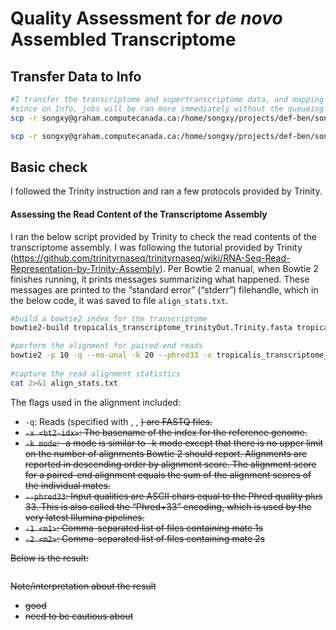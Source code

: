 # Quality Assessment for *de novo* Assembled Transcriptome 
## Transfer Data to Info
```bash
#I transfer the transcriptome and supertranscriptome data, and mapping result back to Info for down stream analysis
#since on Info, jobs will be ran more immediately without the queueing system, which Graham use and sometime jobs just queueing for a day or more.
scp -r songxy@graham.computecanada.ca:/home/songxy/projects/def-ben/songxy/tropicalis_gonad_transcriptome/data/tropicalis_gonad_supertranscriptome_dec2018/ /home/xue/tropicalis_gonad_transcriptome_Dec2018/data/tropicali_gonad_transcriptome_trinityOut

scp -r songxy@graham.computecanada.ca:/home/songxy/projects/def-ben/songxy/tropicalis_gonad_transcriptome/data/tropicalis_transcriptome_build_dec2018 /home/xue/tropicalis_gonad_transcriptome_Dec2018/data/tropicali_gonad_transcriptome_trinityOut
```
## Basic check 
I followed the Trinity instruction and ran a few protocols provided by Trinity. 

#### Assessing the Read Content of the Transcriptome Assembly
I ran the below script provided by Trinity to check the read contents of the transcriptome assembly. I was following the tutorial provided by Trinity (https://github.com/trinityrnaseq/trinityrnaseq/wiki/RNA-Seq-Read-Representation-by-Trinity-Assembly). Per Bowtie 2 manual, when Bowtie 2 finishes running, it prints messages summarizing what happened. These messages are printed to the “standard error” (“stderr”) filehandle, which in the below code, it was saved to file `align_stats.txt`.
```bash
#build a bowtie2 index for the transcriptome
bowtie2-build tropicalis_transcriptome_trinityOut.Trinity.fasta tropicalis_transcriptome_trinityOut.Trinity.fasta

#perform the alignment for paired-end reads 
bowtie2 -p 10 -q --no-unal -k 20 --phred33 -x tropicalis_transcriptome_trinityOut.Trinity.fasta -1 /home/xue/tropicalis_gonad_transcriptome_Dec2018/data/trim/XT_R1.fastq.gz -2 /home/xue/tropicalis_gonad_transcriptome_Dec2018/data/trim/XT_R2.fastq.gz 2 > /home/xue/tropicalis_gonad_transcriptome_Dec2018/analysis/denovo_transcriptome_quality_check/read_contents_check/align_stats.txt| samtools view -@10 -Sb -o /home/xue/tropicalis_gonad_transcriptome_Dec2018/analysis/denovo_transcriptome_quality_check/read_contents_check/bowtie2.bam 
     
#capture the read alignment statistics
cat 2>&1 align_stats.txt
```
The flags used in the alignment included:
	
- `-q`: Reads (specified with <m1>, <m2>, <s>) are FASTQ files.
- `-x <bt2-idx>`: The basename of the index for the reference genome.
- `-k mode`: -a mode is similar to -k mode except that there is no upper limit on the number of alignments Bowtie 2 should report. Alignments are reported in descending order by alignment score. The alignment score for a paired-end alignment equals the sum of the alignment scores of the individual mates.
- `--phred33`: Input qualities are ASCII chars equal to the Phred quality plus 33. This is also called the “Phred+33” encoding, which is used by the very latest Illumina pipelines.
- `-1 <m1>`: Comma-separated list of files containing mate 1s
- `-2 <m2>`: Comma-separated list of files containing mate 2s


Below is the result:
```

```
Note/interpretation about the result
- good
- need to be cautious about

